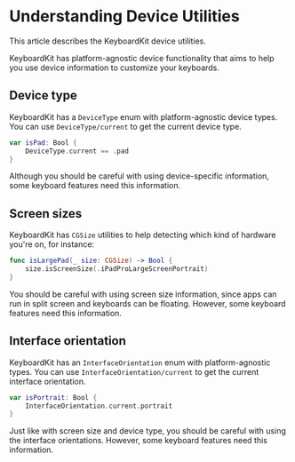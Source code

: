 # Understanding Device Utilities

This article describes the KeyboardKit device utilities.

KeyboardKit has platform-agnostic device functionality that aims to help you use device information to customize your keyboards.



## Device type

KeyboardKit has a ``DeviceType`` enum with platform-agnostic device types. You can use ``DeviceType/current`` to get the current device type.

```swift
var isPad: Bool {
    DeviceType.current == .pad
} 
```

Although you should be careful with using device-specific information, some keyboard features need this information. 



## Screen sizes

KeyboardKit has `CGSize` utilities to help detecting which kind of hardware you're on, for instance:

```swift
func isLargePad(_ size: CGSize) -> Bool {
    size.isScreenSize(.iPadProLargeScreenPortrait)
} 
```

You should be careful with using screen size information, since apps can run in split screen and keyboards can be floating. However, some keyboard features need this information.



## Interface orientation

KeyboardKit has an ``InterfaceOrientation`` enum with platform-agnostic types. You can use ``InterfaceOrientation/current`` to get the current interface orientation.

```swift
var isPortrait: Bool {
    InterfaceOrientation.current.portrait
} 
```

Just like with screen size and device type, you should be careful with using the interface orientations. However, some keyboard features need this information.



[Pro]: https://github.com/KeyboardKit/KeyboardKitPro
